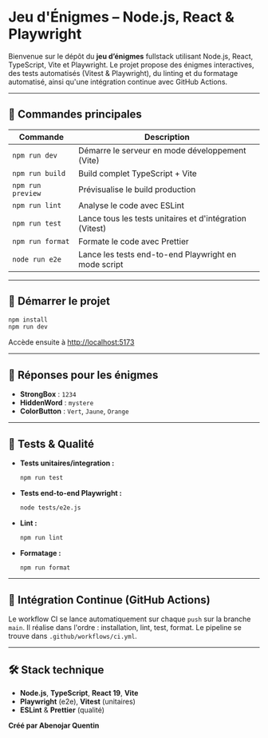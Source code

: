 # Jeu d'Énigmes – Node.js, React & Playwright

Bienvenue sur le dépôt du **jeu d’énigmes** fullstack utilisant Node.js, React, TypeScript, Vite et Playwright.
Le projet propose des énigmes interactives, des tests automatisés (Vitest & Playwright), du linting et du formatage automatisé, ainsi qu'une intégration continue avec GitHub Actions.

---

## 🚀 Commandes principales

| Commande            | Description                                              |
| ------------------- | -------------------------------------------------------- |
| `npm run dev`       | Démarre le serveur en mode développement (Vite)          |
| `npm run build`     | Build complet TypeScript + Vite                          |
| `npm run preview`   | Prévisualise le build production                         |
| `npm run lint`      | Analyse le code avec ESLint                              |
| `npm run test`      | Lance tous les tests unitaires et d'intégration (Vitest) |
| `npm run format`    | Formate le code avec Prettier                            |
| `node run e2e` | Lance les tests end-to-end Playwright en mode script     |

---

## 🏁 Démarrer le projet

```bash
npm install
npm run dev
```

Accède ensuite à [http://localhost:5173](http://localhost:5173)

---

## 🔑 Réponses pour les énigmes

* **StrongBox** : `1234`
* **HiddenWord** : `mystere`
* **ColorButton** : `Vert`, `Jaune`, `Orange`

---

## 🧪 Tests & Qualité

* **Tests unitaires/integration :**

  ```bash
  npm run test
  ```
* **Tests end-to-end Playwright :**

  ```bash
  node tests/e2e.js
  ```
* **Lint :**

  ```bash
  npm run lint
  ```
* **Formatage :**

  ```bash
  npm run format
  ```

---

## 🤖 Intégration Continue (GitHub Actions)

Le workflow CI se lance automatiquement sur chaque `push` sur la branche `main`.
Il réalise dans l'ordre : installation, lint, test, format.
Le pipeline se trouve dans `.github/workflows/ci.yml`.

---

## 🛠️ Stack technique

* **Node.js**, **TypeScript**, **React 19**, **Vite**
* **Playwright** (e2e), **Vitest** (unitaires)
* **ESLint** & **Prettier** (qualité)


**Créé par Abenojar Quentin**